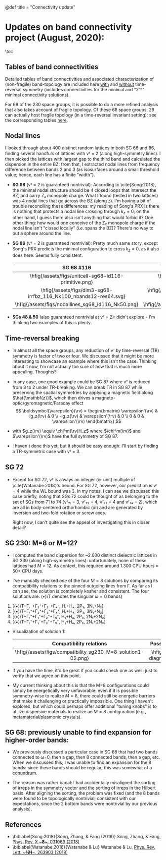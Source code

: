 @def title = "Connectivity update"

# Updates on band connectivity project (August, 2020):

\toc

## Tables of band connectivities

Detailed tables of band connectivities and associated characterization of (non-fragile) band-topology are included here [with](/notes/connectivities) and [without](/notes/connectivities-broken-tr) time-reversal symmetry (includes connectivities for the minimal and "2ⁿᵈ" minimal connectivity solutions).

For 68 of the 230 space groups, it is possible to do a more refined analysis that also takes account of fragile topology. Of these 68 space groups, 29 can actually host fragile topology (in a time-reversal invariant setting): see the corresponding tables [here](/notes/fragile-connectivities).

## Nodal lines
I looked through about 400 distinct random lattices in both SG 68 and 86, finding several handfuls of lattices with νᵀ = 2 (along high-symmetry lines).
I then picked the lattices with largest gap to the third band and calculated the dispersion in the entire BZ: from that, I extracted nodal lines from frequency difference between bands 2 and 3 (as isosurfaces around a small threshold value; hence, each line has a finite "width").

- 
    **SG 68** (νᵀ = 2 is guaranteed nontrivial): 
    According to \cite{Song:2018}, the minimal nodal structure should be 4 closed loops that intersect the BZ, and carry Z₂ monopole charge.
    What I found (tested in two lattices) was 4 nodal lines that go across the BZ (along *z*). 
    I'm having a bit of trouble reconciling these differences: my reading of Song's PRX is there is nothing that protects a nodal line crossing through $k_z = 0$; on the other hand, I guess there also isn't anything that would forbid it?
    One other thing: how would one conceive of the Z₂ monopole charge if the nodal line isn't "closed locally" (i.e. spans the BZ)? There's no way to put a sphere around the line.

- 
    **SG 86** (νᵀ = 2 is guaranteed nontrivial):
    Pretty much same story, except Song's PRX predicts the minimal configuration to cross $k_z=0$, as it also does here. Seems fully consistent.

  SG 68 #116 | SG 86 #189 | SG 86 #326
  :--: | :--: | :--: 
  \hfig{/assets/figs/unitcell-sg68-id116-primitive.png} | \hfig{/assets/figs/unitcell-sg86-id189-primitive.png} | \hfig{/assets/figs/unitcell-sg86-id326-primitive.png}
  \hfig{/assets/figs/dim3-sg68-irrfbz_116_Nk100_nbands12-res64.svg} | \hfig{/assets/figs/dim3-sg86-irrfbz_189_Nk70-res32.svg} | \hfig{/assets/figs/dim3-sg86-irrfbz_326_Nk70-res32.svg}
  \hfig{/assets/figs/nodallines_sg68_id116_Nk50.png} | \hfig{/assets/figs/nodallines_sg86_id189_Nk50.svg} | \hfig{/assets/figs/nodallines_sg86_id326_Nk50.svg}

 - 
    **SGs 48 & 50** (also guaranteed nontrivial at νᵀ = 2): didn't explore - I'm thinking two examples of this is plenty.



## Time-reversal breaking

- 
    In almost all the space groups, any reduction of νᵀ by time-reversal (TR) symmetry is factor of two or four. We discussed that it might be more interesting to showcase an example where this isn't the case. Thinking about it now, I'm not actually too sure of how that is much more appealing. Thoughts?
    
-
    In any case, one good example could be SG 87 where νᵀ is reduced from 3 to 2 under TR-breaking. We can break TR in  SG 87 while preserving the spatial symmetries by applying a magnetic field along $\hat{\mathbf{z}}$, which then drives a magneto-optic/gyromagnetic/Faraday effect 
    $$
        \boldsymbol{\varepsilon}(\rv) = \begin{bmatrix} \varepsilon'(\rv) & ig_z(\rv) & 0 \\ -ig_z(\rv) & \varepsilon'(\rv) & 0 \\ 0 & 0 & \varepsilon'(\rv) \end{bmatrix}
    $$
-   with $g_z(\rv) \equiv \chi^m(\rv)H_z$ where $\chi^m(\rv)$ and $\varepsilon'(\rv)$ have the full symmetry of SG 87.

-   I haven't done this yet, but it should be easy enough: I'll start by finding a TR-symmetric case with νᵀ = 3.

## SG 72

-
    Except for SG 72, νᵀ is always an integer (or unit) multiple of \cite{Watanabe:2018}'s bound. For SG 72, however, our prediction is νᵀ = 4 while the WL bound was 3. 
    In my notes, I can see we discussed this case briefly, noting that SGs 72 could be thought of as belonging to the set of SGs from 71 to 74 (νᵀ₇₁ = 3, νᵀ₇₂ = 4, νᵀ₇₃ = 4 and νᵀ₇₄ = 2), which are all in body-centered orthorhombic (oI) and are generated by inversion and two-fold rotation or screw axes.
    
    Right now, I can't quite see the appeal of investigating this in closer detail?

## SG 230: M=8 or M=12?
- 
    I computed the band dispersion for ~2.600 distinct dielectric lattices in SG 230 (along high-symmetry lines): unfortunately, none of these lattices had $M<12$.
    As context, this required around 1.300 CPU hours ≈ 50+ CPU days.
    
-   I've manually checked *one* of the four $M=8$ solutions by comparing its compatibility relations to the pinned outgoing lines from Γ. As far as I can see, the solution is completely kosher and consistent. 
  The four solutions are: (▪)\T denotes the singular $ω=0$ bands)

  1. [(▪)\T+Γ₁⁻+Γ₂⁺+Γ₂⁻+Γ₄⁻, H₁+H₄, 2P₃, 3N₁+N₂]
  2. [(▪)\T+Γ₁⁺+Γ₂⁺+Γ₂⁻+Γ₄⁺, H₁+H₄, 2P₃, 3N₁+N₂]
  3. [(▪)\T+Γ₁⁺+Γ₁⁻+Γ₂⁻+Γ₅⁻, H₁+H₄, 2P₃, 2N₁+2N₂]
  4. [(▪)\T+Γ₁⁺+Γ₁⁻+Γ₂⁺+Γ₅⁺, H₁+H₄, 2P₃, 2N₁+2N₂]


- Visualization of solution 1:

  Compatibility relations | Possible band diagram realization
  :--: | :--:
  \hfig{/assets/figs/compatibility_sg230_M=8_solution1-02.png} | \hfig{/assets/figs/possible-band-diagram_sg230_M=8_solution1.jpg}

- 
    If you have the time, it'd be great if you could check one as well: just to verify that we agree on this point.

- 
    My current thinking about this is that the M=8 configurations could simply be energetically very unfavorable: even if it is possible symmetry-wise to realize $M=8$, there could still be energetic barriers that make it challenging or practically impossible. 
    One thing I haven't explored, but which could perhaps offer additional "tuning knobs" is to utilize dispersive materials to realize an $M=8$ configuration (e.g., metamaterial/plasmonic crystals).

## SG 68: previously unable to find expansion for higher-order bands:
- 
    We previously discussed a particular case in SG 68 that had two bands connected to ω=0, then a gap, then 8 connected bands, then a gap, etc. When we discussed this, I was unable to find an expansion for the 8 bands: since these bands should be regular, this was somewhat of a conundrum. 

-   The reason was rather banal: I had accidentally misaligned the sorting of irreps in the symmetry vector and the sorting of irreps in the Hilbert basis. After aligning the sorting, the problem was fixed (and the 8 bands were found to be topologically nontrivial; consistent with our expectations, since the 2 bottom bands were nontrivial by our previous analysis).


## References
* \biblabel{Song:2018}{Song, Zhang, & Fang (2018)} Song, Zhang, & Fang, [Phys. Rev. X ~~~<b>8</b>~~~, 031069 (2018)](https://doi.org/10.1103/PhysRevX.8.031069)
* \biblabel{Watanabe:2018}{Watanabe & Lu} Watanabe & Lu, [Phys. Rev. Lett. ~~~<b>121</b>~~~, 263903 (2018)](https://doi.org/10.1103/PhysRevLett.121.263903)
